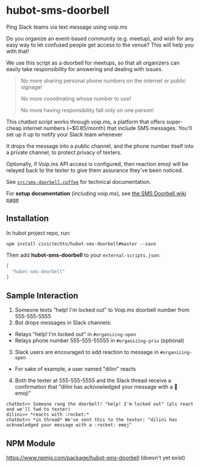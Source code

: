 # hubot-sms-doorbell

Ping Slack teams via text message using voip.ms

Do you organize an event-based community (e.g. meetup), and wish for
any easy way to let confused people get access to the venue? This will
help you with that!

We use this script as a doorbell for meetups, so that all organizers can
easily take responsibility for answering and dealing with issues.

> No more sharing personal phone numbers on the internet or public signage!
>
> No more coordinating whose number to use!
>
> No more  having responsibility fall only on one person!

This chatbot script works through voip.ms, a platform that offers
super-cheap internet numbers (~$0.85/month) that include SMS messages.
You'll set up it up to notify your Slack team whenever

It drops the message into a public channel, and the phone number itself
into a private channel, to protect privacy of texters.

Optionally, if Voip.ms API access is configured, then reaction emoji
will be relayed back to the texter to give them assurance they've been
noticed.

See [`src/sms-doorbell.coffee`](src/sms-doorbell.coffee) for technical documentation.

For **setup documentation** (including voip.ms), see [the SMS Doorbell wiki page](https://github.com/CivicTechTO/hubot-toby/wiki/Script:-SMS-Doorbell)

## Installation

In hubot project repo, run:

`npm install civictechto/hubot-sms-doorbell#master --save`

Then add **hubot-sms-doorbell** to your `external-scripts.json`:

```json
[
  "hubot-sms-doorbell"
]
```

## Sample Interaction

1. Someone texts "help! I'm locked out" to Voip.ms doorbell number from 555-555-5555
2. Bot drops messages in Slack channels:
  - Relays "help! I'm locked out" in `#organizing-open`
  - Relays phone number 555-555-55555 in `#organizing-priv` (optional)
3. Slack users are encouraged to add reaction to message in `#organizing-open`
  - For sake of example, a user named "dilini" reacts
4. Both the texter at 555-555-5555 and the Slack thread receive a confirmation that
   "dilini has acknowledged your message with a :rocket: emoji"

```
chatbot>> Someone rang the doorbell! "help! I'm locked out" (pls react and we'll fwd to texter)
dilini>> *reacts with :rocket:*
chatbot>> *in thread* We've sent this to the texter: "dilini has acknowledged your message with a :rocket: emoj"
```

## NPM Module

https://www.npmjs.com/package/hubot-sms-doorbell (doesn't yet exist)
